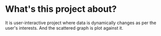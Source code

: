 # What's this project about?
It is user-interactive project where data is dynamically changes as per the user's interests.
And the scattered graph is plot against it.
